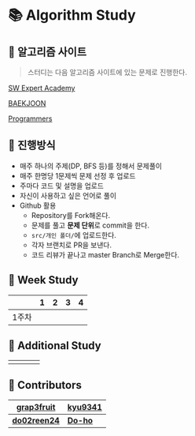 # :books: Algorithm Study

## :orange_book: ​알고리즘 사이트

> 스터디는 다음 알고리즘 사이트에 있는 문제로 진행한다.

[SW Expert Academy](https://swexpertacademy.com/main/main.do)

[BAEKJOON](https://www.acmicpc.net/)

[Programmers](https://programmers.co.kr/learn/challenges?tab=all_challenges)

## :ledger: 진행방식

* 매주 하나의 주제(DP, BFS 등)를 정해서 문제풀이
* 매주 한명당 1문제씩 문제 선정 후 업로드
* 주마다 코드 및 설명을 업로드
* 자신이 사용하고 싶은 언어로 풀이
* Github 활용
  * Repository를 Fork해온다.
  * 문제를 풀고 **문제 단위**로 commit을 한다.
  * ```src/개인 폴더/```에 업로드한다.
  * 각자 브랜치로 PR을 보낸다.
  * 코드 리뷰가 끝나고 master Branch로 Merge한다.

## :green_book: Week Study

|       |  1   |  2   |  3   |  4   |
| ----- | :--: | :--: | :--: | :--: |
| 1주차 |      |      |      |      |

## :blue_book: Additional Study

|      |      |      |      |
| ---- | ---- | ---- | ---- |
|      |      |      |      |



## :raising_hand: Contributors

| [grap3fruit](https://github.com/grap3fruit)     | [**kyu9341**](https://github.com/kyu9341) |
| ----------------------------------------------- | ----------------------------------------- |
| [**do02reen24**](https://github.com/do02reen24) | [**Do-ho**](https://github.com/Do-ho)     |

